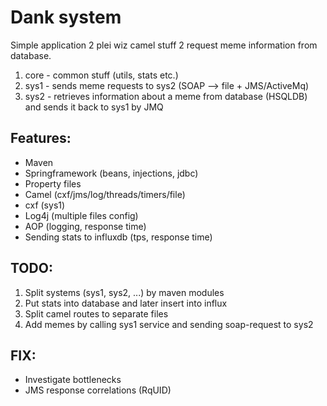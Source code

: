 # Dank system

Simple application 2 plei wiz camel stuff 2 request meme information from database.

1. core - common stuff (utils, stats etc.)
2. sys1 - sends meme requests to sys2 (SOAP --> file + JMS/ActiveMq)
3. sys2 - retrieves information about a meme from database (HSQLDB) and sends it back to sys1 by JMQ

## Features:
* Maven
* Springframework (beans, injections, jdbc)
* Property files
* Camel (cxf/jms/log/threads/timers/file)
* cxf (sys1)
* Log4j (multiple files config)
* AOP (logging, response time)
* Sending stats to influxdb (tps, response time)

## TODO:
1. Split systems (sys1, sys2, ...) by maven modules
2. Put stats into database and later insert into influx
3. Split camel routes to separate files
4. Add memes by calling sys1 service and sending soap-request to sys2

## FIX:
* Investigate bottlenecks
* JMS response correlations (RqUID)
